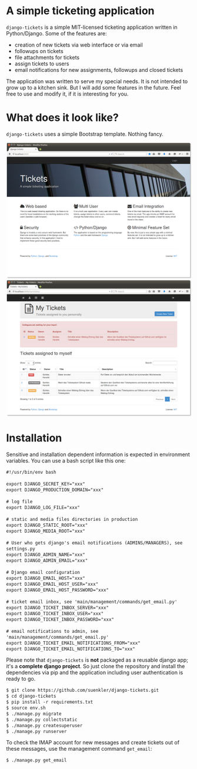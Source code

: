 A simple ticketing application
==============================

`django-tickets` is a simple MIT-licensed ticketing application written in Python/Django. Some of the features are:

- creation of new tickets via web interface or via email
- followups on tickets
- file attachments for tickets
- assign tickets to users
- email notifications for new assignments, followups and closed tickets

The application was written to serve my special needs.  It is not intended to grow up to a kitchen sink.  But I will add some features in the future.  Feel free to use and modify it, if it is interesting for you.

What does it look like?
=======================

`django-tickets` uses a simple Bootstrap template. Nothing fancy.

![Landing Page](screenshots/screenshot_landing_page.png?raw=true "Landing Page")
![My tickets](screenshots/screenshot_my_tickets.png?raw=true "My tickets")

Installation
============

Sensitive and installation dependent information is expected in environment variables. You can use a bash script like this one:

```
#!/usr/bin/env bash

export DJANGO_SECRET_KEY="xxx"
export DJANGO_PRODUCTION_DOMAIN="xxx"

# log file
export DJANGO_LOG_FILE="xxx"

# static and media files directories in production
export DJANGO_STATIC_ROOT="xxx"
export DJANGO_MEDIA_ROOT="xxx"

# User who gets django's email notifications (ADMINS/MANAGERS), see settings.py
export DJANGO_ADMIN_NAME="xxx"
export DJANGO_ADMIN_EMAIL="xxx"

# Django email configuration
export DJANGO_EMAIL_HOST="xxx"
export DJANGO_EMAIL_HOST_USER="xxx"
export DJANGO_EMAIL_HOST_PASSWORD="xxx"

# ticket email inbox, see 'main/management/commands/get_email.py'
export DJANGO_TICKET_INBOX_SERVER="xxx"
export DJANGO_TICKET_INBOX_USER="xxx"
export DJANGO_TICKET_INBOX_PASSWORD="xxx"

# email notifications to admin, see 'main/management/commands/get_email.py'
export DJANGO_TICKET_EMAIL_NOTIFICATIONS_FROM="xxx"
export DJANGO_TICKET_EMAIL_NOTIFICATIONS_TO="xxx"
```

Please note that `django-tickets` is **not** packaged as a reusable django app; it's a **complete django project**. So just clone the repository and install the dependencies via pip and the application including user authentication is ready to go. 

```
$ git clone https://github.com/suenkler/django-tickets.git
$ cd django-tickets
$ pip install -r requirements.txt
$ source env.sh
$ ./manage.py migrate
$ ./manage.py collectstatic
$ ./manage.py createsuperuser
$ ./manage.py runserver
```

To check the IMAP account for new messages and create tickets out of these messages, use the management command `get_email`:

```
$ ./manage.py get_email
```
